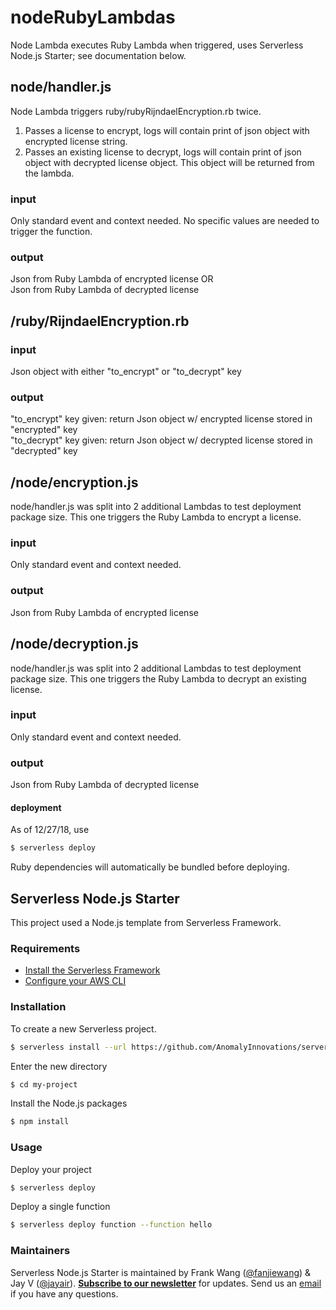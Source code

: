 # nodeRubyLambdas
Node Lambda executes Ruby Lambda when triggered, uses Serverless Node.js Starter; see documentation below.

## node/handler.js
Node Lambda triggers ruby/rubyRijndaelEncryption.rb twice.    
1) Passes a license to encrypt, logs will contain print of json object with encrypted license string.   
2) Passes an existing license to decrypt, logs will contain print of json object with decrypted license object.  This object will be returned from the lambda.    

### input
Only standard event and context needed. No specific values are needed to trigger the function.

### output
Json from Ruby Lambda of encrypted license OR  
Json from Ruby Lambda of decrypted license   

## /ruby/RijndaelEncryption.rb

### input
Json object with either "to_encrypt" or "to_decrypt" key

### output
"to_encrypt" key given: return Json object w/ encrypted license stored in "encrypted" key  
"to_decrypt" key given: return Json object w/ decrypted license stored in "decrypted" key

## /node/encryption.js
node/handler.js was split into 2 additional Lambdas to test deployment package size.  This one triggers the Ruby Lambda to encrypt a license.

### input
Only standard event and context needed.

### output
Json from Ruby Lambda of encrypted license

## /node/decryption.js
node/handler.js was split into 2 additional Lambdas to test deployment package size.  This one triggers the Ruby Lambda to decrypt an existing license.

### input
Only standard event and context needed.

### output
Json from Ruby Lambda of decrypted license

#### deployment
As of 12/27/18, use
``` bash
$ serverless deploy
```
Ruby dependencies will automatically be bundled before deploying.



## Serverless Node.js Starter

This project used a Node.js template from Serverless Framework.

### Requirements

- [Install the Serverless Framework](https://serverless.com/framework/docs/providers/aws/guide/installation/)
- [Configure your AWS CLI](https://serverless.com/framework/docs/providers/aws/guide/credentials/)

### Installation

To create a new Serverless project.

``` bash
$ serverless install --url https://github.com/AnomalyInnovations/serverless-nodejs-starter --name my-project
```

Enter the new directory

``` bash
$ cd my-project
```

Install the Node.js packages

``` bash
$ npm install
```

### Usage

Deploy your project

``` bash
$ serverless deploy
```

Deploy a single function

``` bash
$ serverless deploy function --function hello
```


### Maintainers

Serverless Node.js Starter is maintained by Frank Wang ([@fanjiewang](https://twitter.com/fanjiewang)) & Jay V ([@jayair](https://twitter.com/jayair)). [**Subscribe to our newsletter**](http://eepurl.com/cEaBlf) for updates. Send us an [email](mailto:contact@anoma.ly) if you have any questions.
